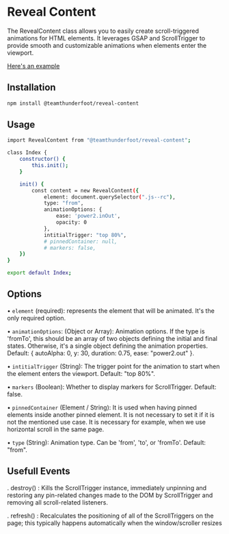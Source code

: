 # Reveal Content

The RevealContent class allows you to easily create scroll-triggered animations for HTML elements. It leverages GSAP and ScrollTrigger to provide smooth and customizable animations when elements enter the viewport.

[Here's an example](https://team-thunderfoot.github.io/reveal-content/)

## Installation

```sh
npm install @teamthunderfoot/reveal-content
```

## Usage

```sh
import RevealContent from "@teamthunderfoot/reveal-content";

class Index {
    constructor() {
        this.init();
    }

    init() {
        const content = new RevealContent({
            element: document.querySelector(".js--rc"),
            type: "from",
            animationOptions: {
                ease: 'power2.inOut',
                opacity: 0
            },
            intitialTrigger: "top 80%",
            # pinnedContainer: null,
            # markers: false,
    })
}

export default Index;
```

## Options

• `element` (required): represents the element that will be animated. It's the only required option.

• `animationOptions`: (Object or Array): Animation options. If the type is 'fromTo', this should be an array of two objects defining the initial and final states. Otherwise, it's a single object defining the animation properties. Default: { autoAlpha: 0, y: 30, duration: 0.75, ease: "power2.out" }.

• `intitialTrigger` (String): The trigger point for the animation to start when the element enters the viewport. Default: "top 80%".

• `markers` (Boolean): Whether to display markers for ScrollTrigger. Default: false.

• `pinnedContainer` (Element / String): It is used when having pinned elements inside another pinned element. It is not necessary to set it if it is not the mentioned use case. It is necessary for example, when we use horizontal scroll in the same page.

• `type` (String): Animation type. Can be 'from', 'to', or 'fromTo'. Default: "from".

## Usefull Events

. destroy() : Kills the ScrollTrigger instance, immediately unpinning and restoring any pin-related changes made to the DOM by ScrollTrigger and removing all scroll-related listeners.

. refresh() : Recalculates the positioning of all of the ScrollTriggers on the page; this typically happens automatically when the window/scroller resizes
